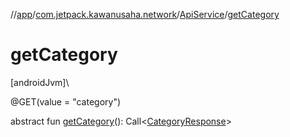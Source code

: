 //[app](../../../index.md)/[com.jetpack.kawanusaha.network](../index.md)/[ApiService](index.md)/[getCategory](get-category.md)

# getCategory

[androidJvm]\

@GET(value = &quot;category&quot;)

abstract fun [getCategory](get-category.md)(): Call&lt;[CategoryResponse](../../com.jetpack.kawanusaha.data/-category-response/index.md)&gt;
